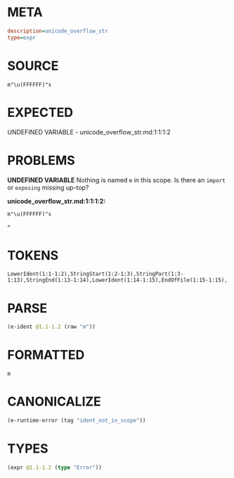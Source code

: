 # META
~~~ini
description=unicode_overflow_str
type=expr
~~~
# SOURCE
~~~roc
m"\u(FFFFFF)"s
~~~
# EXPECTED
UNDEFINED VARIABLE - unicode_overflow_str.md:1:1:1:2
# PROBLEMS
**UNDEFINED VARIABLE**
Nothing is named `m` in this scope.
Is there an `import` or `exposing` missing up-top?

**unicode_overflow_str.md:1:1:1:2:**
```roc
m"\u(FFFFFF)"s
```
^


# TOKENS
~~~zig
LowerIdent(1:1-1:2),StringStart(1:2-1:3),StringPart(1:3-1:13),StringEnd(1:13-1:14),LowerIdent(1:14-1:15),EndOfFile(1:15-1:15),
~~~
# PARSE
~~~clojure
(e-ident @1.1-1.2 (raw "m"))
~~~
# FORMATTED
~~~roc
m
~~~
# CANONICALIZE
~~~clojure
(e-runtime-error (tag "ident_not_in_scope"))
~~~
# TYPES
~~~clojure
(expr @1.1-1.2 (type "Error"))
~~~
